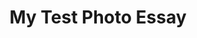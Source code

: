 ---
_schema: photo-essay
title: My Test Photo Essay
authors:
  - author: jwtepoufahsmsdf
description: Description.
publishDate: 2022-06-08T22:20:51-04:00
topper:
  topper_type: article-hero
image:
  src: /uploads/hero-social-swag.jpg
  alt: 
photo_essay_blocks:
  - _bookshop_name: design-system/section/backpage
    main:
      - _bookshop_name: design-system/detail/rich-text
        text: Text.
    sidebar: []
  - _bookshop_name: design-system/section/full-bleed-photo
    src: /uploads/hero-social-swag.jpg
type: photo-essay
---